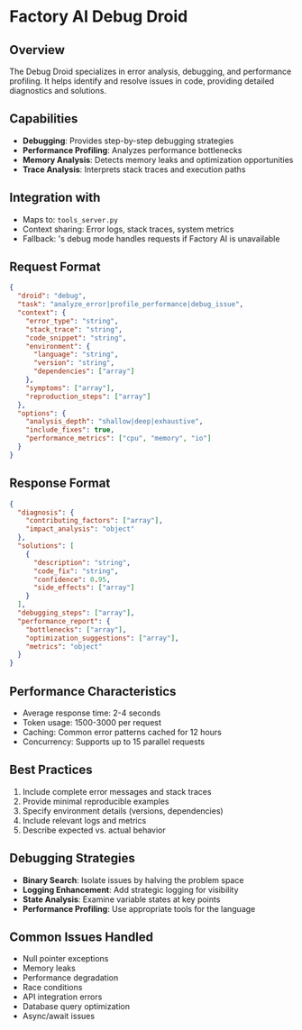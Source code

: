# Factory AI Debug Droid

## Overview
The Debug Droid specializes in error analysis, debugging, and performance profiling. It helps identify and resolve issues in code, providing detailed diagnostics and solutions.

## Capabilities
- **Debugging**: Provides step-by-step debugging strategies
- **Performance Profiling**: Analyzes performance bottlenecks
- **Memory Analysis**: Detects memory leaks and optimization opportunities
- **Trace Analysis**: Interprets stack traces and execution paths

## Integration with 
- Maps to: `tools_server.py`
- Context sharing: Error logs, stack traces, system metrics
- Fallback: 's debug mode handles requests if Factory AI is unavailable

## Request Format
```json
{
  "droid": "debug",
  "task": "analyze_error|profile_performance|debug_issue",
  "context": {
    "error_type": "string",
    "stack_trace": "string",
    "code_snippet": "string",
    "environment": {
      "language": "string",
      "version": "string",
      "dependencies": ["array"]
    },
    "symptoms": ["array"],
    "reproduction_steps": ["array"]
  },
  "options": {
    "analysis_depth": "shallow|deep|exhaustive",
    "include_fixes": true,
    "performance_metrics": ["cpu", "memory", "io"]
  }
}
```

## Response Format
```json
{
  "diagnosis": {
    "contributing_factors": ["array"],
    "impact_analysis": "object"
  },
  "solutions": [
    {
      "description": "string",
      "code_fix": "string",
      "confidence": 0.95,
      "side_effects": ["array"]
    }
  ],
  "debugging_steps": ["array"],
  "performance_report": {
    "bottlenecks": ["array"],
    "optimization_suggestions": ["array"],
    "metrics": "object"
  }
}
```

## Performance Characteristics
- Average response time: 2-4 seconds
- Token usage: 1500-3000 per request
- Caching: Common error patterns cached for 12 hours
- Concurrency: Supports up to 15 parallel requests

## Best Practices
1. Include complete error messages and stack traces
2. Provide minimal reproducible examples
3. Specify environment details (versions, dependencies)
4. Include relevant logs and metrics
5. Describe expected vs. actual behavior

## Debugging Strategies
- **Binary Search**: Isolate issues by halving the problem space
- **Logging Enhancement**: Add strategic logging for visibility
- **State Analysis**: Examine variable states at key points
- **Performance Profiling**: Use appropriate tools for the language

## Common Issues Handled
- Null pointer exceptions
- Memory leaks
- Performance degradation
- Race conditions
- API integration errors
- Database query optimization
- Async/await issues